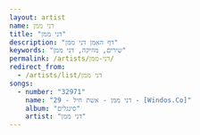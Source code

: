 ```yaml
---
layout: artist
name: דני ממן
title: "דני ממן"
description: "דף האמן דני ממן"
keywords: "שירים, מוזיקה, דני ממן"
permalink: /artists/דני-ממן/
redirect_from:
  - /artists/list/דני ממן
songs:
  - number: "32971"
    name: "29 - דני ממן - אשת חיל - [Windos.Co]"
    album: "סינגלים"
    artist: "דני ממן"
---
```

